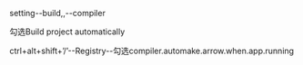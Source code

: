 setting--build,,--compiler

勾选Build project automatically





ctrl+alt+shift+’/’--Registry--勾选compiler.automake.arrow.when.app.running